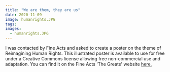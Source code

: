 ```yaml
---
title: "We are them, they are us"
date: 2020-11-09
image: humanrights.JPG
tags:
images:
  - humanrights.JPG
---
```


I was contacted by Fine Acts and asked to create a poster on the theme of Reimagining Human Rights. This illustrated poster is available to use for free under a Creative Commons license allowing free non-commercial use and adaptation. You can find it on the Fine Acts 'The Greats' website [here.](https://thegreats.co/artworks/we-are-them-they-are-us)